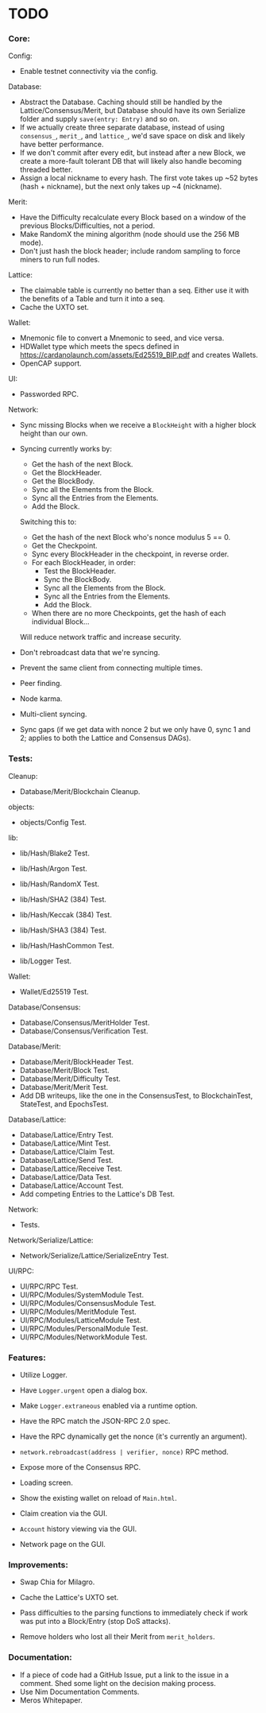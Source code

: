 # TODO

### Core:

Config:

- Enable testnet connectivity via the config.

Database:

- Abstract the Database. Caching should still be handled by the Lattice/Consensus/Merit, but Database should have its own Serialize folder and supply `save(entry: Entry)` and so on.
- If we actually create three separate database, instead of using `consensus_`, `merit_`, and `lattice_`, we'd save space on disk and likely have better performance.
- If we don't commit after every edit, but instead after a new Block, we create a more-fault tolerant DB that will likely also handle becoming threaded better.
- Assign a local nickname to every hash. The first vote takes up ~52 bytes (hash + nickname), but the next only takes up ~4 (nickname).

Merit:

- Have the Difficulty recalculate every Block based on a window of the previous Blocks/Difficulties, not a period.
- Make RandomX the mining algorithm (node should use the 256 MB mode).
- Don't just hash the block header; include random sampling to force miners to run full nodes.

Lattice:

- The claimable table is currently no better than a seq. Either use it with the benefits of a Table and turn it into a seq.
- Cache the UXTO set.

Wallet:

- Mnemonic file to convert a Mnemonic to seed, and vice versa.
- HDWallet type which meets the specs defined in https://cardanolaunch.com/assets/Ed25519_BIP.pdf and creates Wallets.
- OpenCAP support.

UI:

- Passworded RPC.

Network:

- Sync missing Blocks when we receive a `BlockHeight` with a higher block height than our own.

- Syncing currently works by:
    - Get the hash of the next Block.
    - Get the BlockHeader.
    - Get the BlockBody.
    - Sync all the Elements from the Block.
    - Sync all the Entries from the Elements.
    - Add the Block.

	Switching this to:

    - Get the hash of the next Block who's nonce modulus 5 == 0.
    - Get the Checkpoint.
    - Sync every BlockHeader in the checkpoint, in reverse order.
    - For each BlockHeader, in order:
        - Test the BlockHeader.
        - Sync the BlockBody.
        - Sync all the Elements from the Block.
        - Sync all the Entries from the Elements.
        - Add the Block.
    - When there are no more Checkpoints, get the hash of each individual Block...

	Will reduce network traffic and increase security.

- Don't rebroadcast data that we're syncing.

- Prevent the same client from connecting multiple times.
- Peer finding.
- Node karma.

- Multi-client syncing.
- Sync gaps (if we get data with nonce 2 but we only have 0, sync 1 and 2; applies to both the Lattice and Consensus DAGs).

### Tests:
Cleanup:

- Database/Merit/Blockchain Cleanup.

objects:

- objects/Config Test.

lib:

- lib/Hash/Blake2 Test.
- lib/Hash/Argon Test.
- lib/Hash/RandomX Test.

- lib/Hash/SHA2 (384) Test.
- lib/Hash/Keccak (384) Test.
- lib/Hash/SHA3 (384) Test.

- lib/Hash/HashCommon Test.

- lib/Logger Test.

Wallet:

- Wallet/Ed25519 Test.

Database/Consensus:

- Database/Consensus/MeritHolder Test.
- Database/Consensus/Verification Test.

Database/Merit:

- Database/Merit/BlockHeader Test.
- Database/Merit/Block Test.
- Database/Merit/Difficulty Test.
- Database/Merit/Merit Test.
- Add DB writeups, like the one in the ConsensusTest, to BlockchainTest, StateTest, and EpochsTest.

Database/Lattice:

- Database/Lattice/Entry Test.
- Database/Lattice/Mint Test.
- Database/Lattice/Claim Test.
- Database/Lattice/Send Test.
- Database/Lattice/Receive Test.
- Database/Lattice/Data Test.
- Database/Lattice/Account Test.
- Add competing Entries to the Lattice's DB Test.

Network:

- Tests.

Network/Serialize/Lattice:

- Network/Serialize/Lattice/SerializeEntry Test.

UI/RPC:

- UI/RPC/RPC Test.
- UI/RPC/Modules/SystemModule Test.
- UI/RPC/Modules/ConsensusModule Test.
- UI/RPC/Modules/MeritModule Test.
- UI/RPC/Modules/LatticeModule Test.
- UI/RPC/Modules/PersonalModule Test.
- UI/RPC/Modules/NetworkModule Test.

### Features:

- Utilize Logger.
- Have `Logger.urgent` open a dialog box.
- Make `Logger.extraneous` enabled via a runtime option.

- Have the RPC match the JSON-RPC 2.0 spec.
- Have the RPC dynamically get the nonce (it's currently an argument).
- `network.rebroadcast(address | verifier, nonce)` RPC method.
- Expose more of the Consensus RPC.

- Loading screen.
- Show the existing wallet on reload of `Main.html`.
- Claim creation via the GUI.
- `Account` history viewing via the GUI.
- Network page on the GUI.

### Improvements:

- Swap Chia for Milagro.

- Cache the Lattice's UXTO set.
- Pass difficulties to the parsing functions to immediately check if work was put into a Block/Entry (stop DoS attacks).

- Remove holders who lost all their Merit from `merit_holders`.

### Documentation:

- If a piece of code had a GitHub Issue, put a link to the issue in a comment. Shed some light on the decision making process.
- Use Nim Documentation Comments.
- Meros Whitepaper.
